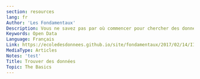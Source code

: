 ```yaml
---
section: resources
lang: fr
Author: 'Les Fondamentaux'
Description: Vous ne savez pas par où commencer pour chercher des données ? Cette section est une introduction aux portails de données et aux différentes sources de données. Nous vous guiderons pas-à-pas dans l’utilisation d’un portail de données.
Keywords: Open Data
Language: Français
Link: https://ecoledesdonnees.github.io/site/fondamentaux/2017/02/14/II-trouver-des-donnees/
MediaType: Articles
Notes: 'test'
Title: Trouver des données
Topic: The Basics
---
```


